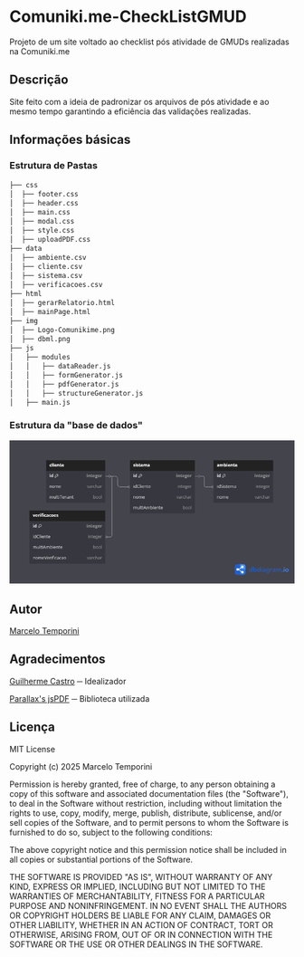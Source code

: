 # Comuniki.me-CheckListGMUD

Projeto de um site voltado ao checklist pós atividade de GMUDs realizadas na Comuniki.me

## Descrição

Site feito com a ideia de padronizar os arquivos de pós atividade e ao mesmo tempo garantindo a eficiência das validações realizadas.

## Informações básicas

### Estrutura de Pastas

````
├── css
│  ├── footer.css  
│  ├── header.css
│  ├── main.css
│  ├── modal.css
│  ├── style.css
│  ├── uploadPDF.css
├── data
│  ├── ambiente.csv
│  ├── cliente.csv
│  ├── sistema.csv
│  ├── verificacoes.csv
├── html
│  ├── gerarRelatorio.html
│  ├── mainPage.html
├── img
│  ├── Logo-Comunikime.png
│  ├── dbml.png
├── js
│   ├── modules
│   │   ├── dataReader.js
│   │   ├── formGenerator.js
│   │   ├── pdfGenerator.js
│   │   ├── structureGenerator.js
│   ├── main.js
````

### Estrutura da "base de dados"

![Estrutura da base de dados](/img/dbml.png "Estrutura da base de dados")

## Autor

[Marcelo Temporini](https://github.com/Le-Marcelo)

## Agradecimentos

[Guilherme Castro](https://www.linkedin.com/in/guilherme-castro-068597168/) ─ Idealizador

[Parallax's jsPDF](https://github.com/parallax/jsPDF) ─ Biblioteca utilizada

## Licença

MIT License

Copyright (c) 2025 Marcelo Temporini

Permission is hereby granted, free of charge, to any person obtaining a copy
of this software and associated documentation files (the "Software"), to deal
in the Software without restriction, including without limitation the rights
to use, copy, modify, merge, publish, distribute, sublicense, and/or sell
copies of the Software, and to permit persons to whom the Software is
furnished to do so, subject to the following conditions:

The above copyright notice and this permission notice shall be included in all
copies or substantial portions of the Software.

THE SOFTWARE IS PROVIDED "AS IS", WITHOUT WARRANTY OF ANY KIND, EXPRESS OR
IMPLIED, INCLUDING BUT NOT LIMITED TO THE WARRANTIES OF MERCHANTABILITY,
FITNESS FOR A PARTICULAR PURPOSE AND NONINFRINGEMENT. IN NO EVENT SHALL THE
AUTHORS OR COPYRIGHT HOLDERS BE LIABLE FOR ANY CLAIM, DAMAGES OR OTHER
LIABILITY, WHETHER IN AN ACTION OF CONTRACT, TORT OR OTHERWISE, ARISING FROM,
OUT OF OR IN CONNECTION WITH THE SOFTWARE OR THE USE OR OTHER DEALINGS IN THE
SOFTWARE.